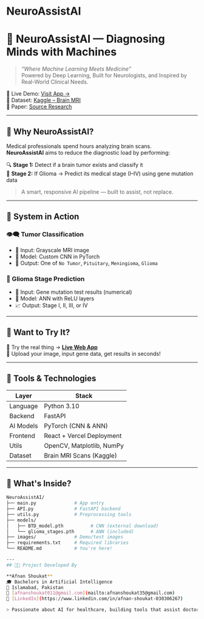 # NeuroAssistAI

# 🧬 NeuroAssistAI — Diagnosing Minds with Machines

> _“Where Machine Learning Meets Medicine”_  
> Powered by Deep Learning, Built for Neurologists, and Inspired by Real-World Clinical Needs.

🎯 Live Demo: [Visit App →](https://neuroassistai.vercel.app/)  
📂 Dataset: [Kaggle – Brain MRI](https://www.kaggle.com/datasets/masoudnickparvar/brain-tumor-mri-dataset)  
📑 Paper: [Source Research](https://onlinelibrary.wiley.com/doi/full/10.1155/2022/1830010)

---

## 🧠 Why NeuroAssistAI?

Medical professionals spend hours analyzing brain scans.  
**NeuroAssistAI** aims to reduce the diagnostic load by performing:

🔍 **Stage 1:** Detect if a brain tumor exists and classify it  
🧪 **Stage 2:** If Glioma → Predict its medical stage (I–IV) using gene mutation data

> A smart, responsive AI pipeline — built to assist, not replace.

---

## 🔧 System in Action

### 👁️‍🗨️ Tumor Classification

- 🎯 Input: Grayscale MRI image
- 🧠 Model: Custom CNN in PyTorch
- 🎯 Output: One of `No Tumor`, `Pituitary`, `Meningioma`, `Glioma`

### 🧬 Glioma Stage Prediction

- 📄 Input: Gene mutation test results (numerical)
- 🔗 Model: ANN with ReLU layers
- 📈 Output: Stage I, II, III, or IV

---

## 🧪 Want to Try It?

🚀 Try the real thing → [**Live Web App**](https://neuroassistai.vercel.app/)  
🧠 Upload your image, input gene data, get results in seconds!

---

## 🧰 Tools & Technologies

| Layer       | Stack                          |
|-------------|-------------------------------|
| Language    | Python 3.10                    |
| Backend     | FastAPI                        |
| AI Models   | PyTorch (CNN & ANN)            |
| Frontend    | React + Vercel Deployment      |
| Utils       | OpenCV, Matplotlib, NumPy      |
| Dataset     | Brain MRI Scans (Kaggle)       |

---

## 📂 What's Inside?

```bash
NeuroAssistAI/
├── main.py              # App entry
├── API.py               # FastAPI backend
├── utils.py             # Preprocessing tools
├── models/
│   ├── BTD_model.pth          # CNN (external download)
│   └── glioma_stages.pth      # ANN (included)
├── images/              # Demo/test images
├── requirements.txt     # Required libraries
└── README.md            # You're here!

---
## 👩‍💻 Project Developed By

**Afnan Shoukat**  
🎓 Bachelors in Artificial Intelligence 
📍 Islamabad, Pakistan  
📧 [afnanshoukat011@gmail.com](mailto:afnanshoukat35@gmail.com)  
🔗 [LinkedIn](https://www.linkedin.com/in/afnan-shoukat-030306267)

> Passionate about AI for healthcare, building tools that assist doctors and make a real difference.


